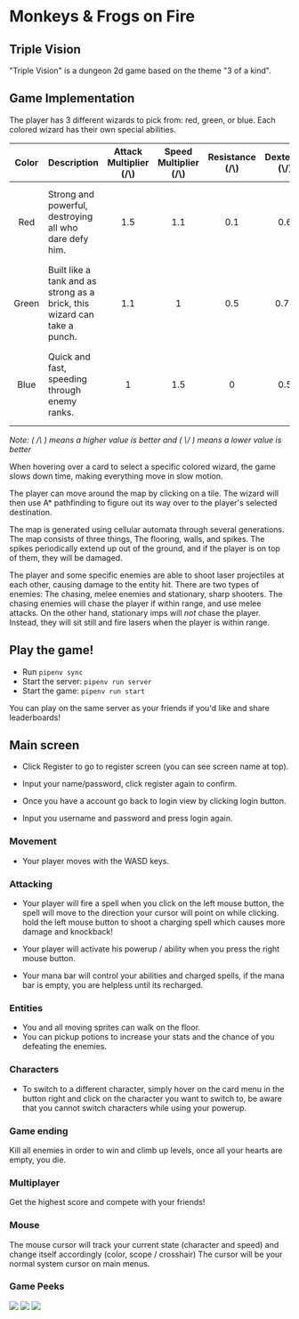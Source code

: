 # Monkeys & Frogs on Fire

## Triple Vision
"Triple Vision" is a dungeon 2d game based on the theme "3 of a kind".



## Game Implementation
The player has 3 different wizards to pick from: red, green, or blue. Each colored wizard has their own special abilities.

| Color | Description | Attack Multiplier (/\\) | Speed Multiplier (/\\) | Resistance (/\\) | Dexterity (\\/) | Special Ability |
| :-: | :-- | :-: | :-: | :-: | :-: | :-- |
| Red   | Strong and powerful, destroying all who dare defy him. | 1.5 | 1.1 | 0.1 | 0.6 | A floor smash, killing everything within a 5 block radius.
| Green | Built like a tank and as strong as a brick, this wizard can take a punch. | 1.1 | 1 | 0.5 | 0.75 | Invincibility and regeneration for 8 seconds (40hp/sec).
| Blue | Quick and fast, speeding through enemy ranks. | 1 | 1.5 | 0 | 0.5 | Flash time - Moving so fast that everything else appears slow.

*Note: ( /\ ) means a higher value is better and ( \\/ ) means a lower value is better*

When hovering over a card to select a specific colored wizard, the game slows down time, making everything move in slow motion.

The player can move around the map by clicking on a tile. The wizard will then use A* pathfinding to figure out its way over to the player's selected destination.

The map is generated using cellular automata through several generations. The map consists of three things, The flooring, walls, and spikes. The spikes periodically extend up out of the ground, and if the player is on top of them, they will be damaged.

The player and some specific enemies are able to shoot laser projectiles at each other, causing damage to the entity hit. There are two types of enemies: The chasing, melee enemies and stationary, sharp shooters. The chasing enemies will chase the player if within range, and use melee attacks. On the other hand, stationary imps will *not* chase the player. Instead, they will sit still and fire lasers when the player is within range.



## Play the game!
- Run `pipenv sync`
- Start the server: `pipenv run server`
- Start the game: `pipenv run start`

You can play on the same server as your friends if you'd like and share leaderboards!

## Main screen
- Click Register to go to register screen (you can see screen name at top).

- Input your name/password, click register again to confirm.

- Once you have a account go back to login view by clicking login button.

- Input you username and password and press login again.

### Movement
- Your player moves with the WASD keys.

### Attacking
- Your player will fire a spell when you click on the left mouse button, the spell will move to the direction your cursor will point on while clicking. hold the left mouse button to shoot a charging spell which causes more damage and knockback!
- Your player will activate his powerup / ability when you press the right mouse button.

- Your mana bar will control your abilities and charged spells, if the mana bar is empty, you are helpless until its recharged.


### Entities
- You and all moving sprites can walk on the floor.
- You can pickup potions to increase your stats and the chance of you defeating the enemies.

### Characters
- To switch to a different character, simply hover on the card menu in the button right and click on the character you want to switch to, be aware that you cannot switch characters while using your powerup.

### Game ending
Kill all enemies in order to win and climb up levels, once all your hearts are empty, you die.

### Multiplayer
Get the highest score and compete with your friends!

### Mouse
The mouse cursor will track your current state (character and speed) and change itself accordingly (color, scope / crosshair)
The cursor will be your normal system cursor on main menus.

### Game Peeks
<img src="https://cdn.discordapp.com/attachments/693177507683369010/704005792197640232/unknown.png">
<img src="https://cdn.discordapp.com/attachments/693177507683369010/704006014554472498/unknown.png">
<img src="https://cdn.discordapp.com/attachments/693177507683369010/704016339895058443/unknown.png">
